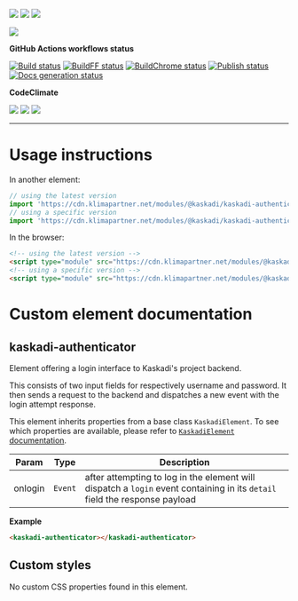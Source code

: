 ![](https://img.shields.io/github/package-json/v/kaskadi/kaskadi-authenticator)
![](https://img.shields.io/badge/code--style-standard-blue)
![](https://img.shields.io/github/license/kaskadi/kaskadi-authenticator?color=blue)

[![](https://img.shields.io/badge/live-example-orange)](https://cdn.klimapartner.net/modules/%40kaskadi/kaskadi-authenticator/example/index.html)

**GitHub Actions workflows status**

[![Build status](https://img.shields.io/github/workflow/status/kaskadi/kaskadi-authenticator/build?label=build&logo=mocha)](https://github.com/kaskadi/kaskadi-authenticator/actions?query=workflow%3Abuild)
[![BuildFF status](https://img.shields.io/github/workflow/status/kaskadi/kaskadi-authenticator/build-on-firefox?label=firefox&logo=firefox-browser)](https://github.com/kaskadi/kaskadi-authenticator/actions?query=workflow%3Abuild-on-firefox)
[![BuildChrome status](https://img.shields.io/github/workflow/status/kaskadi/kaskadi-authenticator/build-on-chrome?label=chrome&logo=google-chrome&logoColor=white)](https://github.com/kaskadi/kaskadi-authenticator/actions?query=workflow%3Abuild-on-chrome)
[![Publish status](https://img.shields.io/github/workflow/status/kaskadi/kaskadi-authenticator/publish?label=publish&logo=Amazon%20AWS)](https://github.com/kaskadi/kaskadi-authenticator/actions?query=workflow%3Apublish)
[![Docs generation status](https://img.shields.io/github/workflow/status/kaskadi/kaskadi-authenticator/generate-docs?label=docs&logo=read-the-docs)](https://github.com/kaskadi/kaskadi-authenticator/actions?query=workflow%3Agenerate-docs)

**CodeClimate**

[![](https://img.shields.io/codeclimate/maintainability/kaskadi/kaskadi-authenticator?label=maintainability&logo=Code%20Climate)](https://codeclimate.com/github/kaskadi/kaskadi-authenticator)
[![](https://img.shields.io/codeclimate/tech-debt/kaskadi/kaskadi-authenticator?label=technical%20debt&logo=Code%20Climate)](https://codeclimate.com/github/kaskadi/kaskadi-authenticator)
[![](https://img.shields.io/codeclimate/coverage/kaskadi/kaskadi-authenticator?label=test%20coverage&logo=Code%20Climate)](https://codeclimate.com/github/kaskadi/kaskadi-authenticator)

<!-- You can add badges inside of this section if you'd like -->

****

<!-- automatically generated documentation will be placed in here -->
# Usage instructions

In another element:
```js
// using the latest version
import 'https://cdn.klimapartner.net/modules/@kaskadi/kaskadi-authenticator/kaskadi-authenticator.js'
// using a specific version
import 'https://cdn.klimapartner.net/modules/@kaskadi/kaskadi-authenticator/release/v1.0.0/kaskadi-authenticator.js'
```

In the browser:
```html
<!-- using the latest version -->
<script type="module" src="https://cdn.klimapartner.net/modules/@kaskadi/kaskadi-authenticator/kaskadi-authenticator.js"></script>
<!-- using a specific version -->
<script type="module" src="https://cdn.klimapartner.net/modules/@kaskadi/kaskadi-authenticator/release/v1.0.0/kaskadi-authenticator.js"></script>
```

# Custom element documentation

## kaskadi-authenticator

Element offering a login interface to Kaskadi's project backend.

This consists of two input fields for respectively username and password. It then sends a request to the backend and dispatches a new event with the login attempt response.

This element inherits properties from a base class `KaskadiElement`. To see which properties are available, please refer to [`KaskadiElement` documentation].


| Param | Type | Description |
| --- | --- | --- |
| onlogin | `Event` | after attempting to log in the element will dispatch a `login` event containing in its `detail` field the response payload |

**Example**  
```html
<kaskadi-authenticator></kaskadi-authenticator>
```
<!-- LINKS -->

[`KaskadiElement` documentation]:https://github.com/kaskadi/kaskadi-element

## Custom styles

No custom CSS properties found in this element.
<!-- automatically generated documentation will be placed in here -->

<!-- You can customize this template as you'd like! -->

